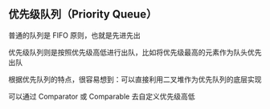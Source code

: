 ## 优先级队列（Priority Queue）

普通的队列是 FIFO 原则，也就是先进先出

优先级队列则是按照优先级高低进行出队，比如将优先级最高的元素作为队头优先出队

根据优先队列的特点，很容易想到：可以直接利用二叉堆作为优先队列的底层实现

可以通过 Comparator 或 Comparable 去自定义优先级高低